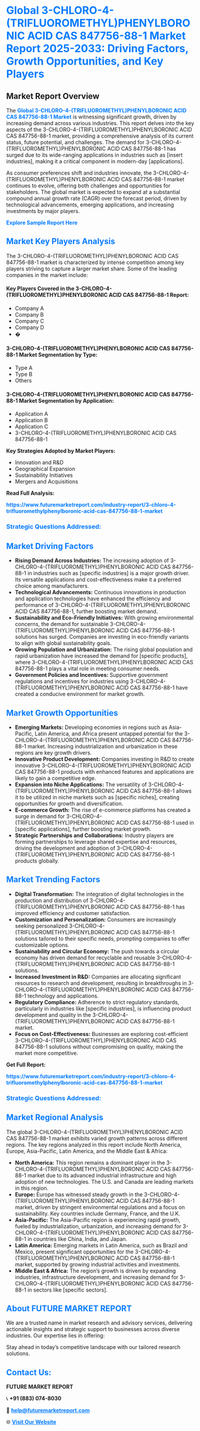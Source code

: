 <h1 style="color: #007BFF;">Global 3-CHLORO-4-(TRIFLUOROMETHYL)PHENYLBORONIC ACID CAS 847756-88-1 Market Report 2025-2033: Driving Factors, Growth Opportunities, and Key Players</h1>

<section id="overview">
<h2>Market Report Overview</h2>
<p>The <a href="https://www.futuremarketreport.com/industry-report/3-chloro-4-trifluoromethylphenylboronic-acid-cas-847756-88-1-market" style="color: #007BFF; text-decoration: none;"><strong>Global 3-CHLORO-4-(TRIFLUOROMETHYL)PHENYLBORONIC ACID CAS 847756-88-1 Market</strong></a> is witnessing significant growth, driven by increasing demand across various industries. This report delves into the key aspects of the 3-CHLORO-4-(TRIFLUOROMETHYL)PHENYLBORONIC ACID CAS 847756-88-1 market, providing a comprehensive analysis of its current status, future potential, and challenges. The demand for 3-CHLORO-4-(TRIFLUOROMETHYL)PHENYLBORONIC ACID CAS 847756-88-1 has surged due to its wide-ranging applications in industries such as [insert industries], making it a critical component in modern-day [applications].</p>
<p>As consumer preferences shift and industries innovate, the 3-CHLORO-4-(TRIFLUOROMETHYL)PHENYLBORONIC ACID CAS 847756-88-1 market continues to evolve, offering both challenges and opportunities for stakeholders. The global market is expected to expand at a substantial compound annual growth rate (CAGR) over the forecast period, driven by technological advancements, emerging applications, and increasing investments by major players.</p>
</section>

<section id="overview">
<p><a href="https://www.futuremarketreport.com/request-sample/reportId=119353" style="color: #007BFF; text-decoration: none;"><strong>Explore Sample Report Here</strong></a></p>
</section>

<section id="key-players">
<h2 style="color: #007BFF;">Market Key Players Analysis</h2>
<p>The 3-CHLORO-4-(TRIFLUOROMETHYL)PHENYLBORONIC ACID CAS 847756-88-1 market is characterized by intense competition among key players striving to capture a larger market share. Some of the leading companies in the market include:</p>
<h4>Key Players Covered in the 3-CHLORO-4-(TRIFLUOROMETHYL)PHENYLBORONIC ACID CAS 847756-88-1 Report:</h4>
<ul><li>Company A</li><li>Company B</li><li>Company C</li><li>Company D</li><li>�</li></ul>
<h4>3-CHLORO-4-(TRIFLUOROMETHYL)PHENYLBORONIC ACID CAS 847756-88-1 Market Segmentation by Type:</h4>
<ul><li>Type A</li><li>Type B</li><li>Others</li></ul>

<h4>3-CHLORO-4-(TRIFLUOROMETHYL)PHENYLBORONIC ACID CAS 847756-88-1 Market Segmentation by Application:</h4>
<ul><li>Application A</li><li>Application B</li><li>Application C</li><li>3-CHLORO-4-(TRIFLUOROMETHYL)PHENYLBORONIC ACID CAS 847756-88-1</li></ul>
<p><strong>Key Strategies Adopted by Market Players:</strong></p>
<ul>
<li>Innovation and R&D</li>
<li>Geographical Expansion</li>
<li>Sustainability Initiatives</li>
<li>Mergers and Acquisitions</li>
</ul>
</section>

<section>
<p><strong>Read Full Analysis: </strong></p><a href="https://www.futuremarketreport.com/industry-report/3-chloro-4-trifluoromethylphenylboronic-acid-cas-847756-88-1-market" style="color: #007BFF; text-decoration: none;"><strong>https://www.futuremarketreport.com/industry-report/3-chloro-4-trifluoromethylphenylboronic-acid-cas-847756-88-1-market</strong></a>
<h3 style="color: #007BFF;">Strategic Questions Addressed:</h3>
</section>

<section id="driving-factors">
<h2 style="color: #007BFF;">Market Driving Factors</h2>
<ul>
<li><strong>Rising Demand Across Industries:</strong> The increasing adoption of 3-CHLORO-4-(TRIFLUOROMETHYL)PHENYLBORONIC ACID CAS 847756-88-1 in industries such as [specific industries] is a major growth driver. Its versatile applications and cost-effectiveness make it a preferred choice among manufacturers.</li>
<li><strong>Technological Advancements:</strong> Continuous innovations in production and application technologies have enhanced the efficiency and performance of 3-CHLORO-4-(TRIFLUOROMETHYL)PHENYLBORONIC ACID CAS 847756-88-1, further boosting market demand.</li>
<li><strong>Sustainability and Eco-Friendly Initiatives:</strong> With growing environmental concerns, the demand for sustainable 3-CHLORO-4-(TRIFLUOROMETHYL)PHENYLBORONIC ACID CAS 847756-88-1 solutions has surged. Companies are investing in eco-friendly variants to align with global sustainability goals.</li>
<li><strong>Growing Population and Urbanization:</strong> The rising global population and rapid urbanization have increased the demand for [specific products], where 3-CHLORO-4-(TRIFLUOROMETHYL)PHENYLBORONIC ACID CAS 847756-88-1 plays a vital role in meeting consumer needs.</li>
<li><strong>Government Policies and Incentives:</strong> Supportive government regulations and incentives for industries using 3-CHLORO-4-(TRIFLUOROMETHYL)PHENYLBORONIC ACID CAS 847756-88-1 have created a conducive environment for market growth.</li>
</ul>
</section>

<section id="growth-opportunities">
<h2 style="color: #007BFF;">Market Growth Opportunities</h2>
<ul>
<li><strong>Emerging Markets:</strong> Developing economies in regions such as Asia-Pacific, Latin America, and Africa present untapped potential for the 3-CHLORO-4-(TRIFLUOROMETHYL)PHENYLBORONIC ACID CAS 847756-88-1 market. Increasing industrialization and urbanization in these regions are key growth drivers.</li>
<li><strong>Innovative Product Development:</strong> Companies investing in R&D to create innovative 3-CHLORO-4-(TRIFLUOROMETHYL)PHENYLBORONIC ACID CAS 847756-88-1 products with enhanced features and applications are likely to gain a competitive edge.</li>
<li><strong>Expansion into Niche Applications:</strong> The versatility of 3-CHLORO-4-(TRIFLUOROMETHYL)PHENYLBORONIC ACID CAS 847756-88-1 allows it to be utilized in niche markets such as [specific niches], creating opportunities for growth and diversification.</li>
<li><strong>E-commerce Growth:</strong> The rise of e-commerce platforms has created a surge in demand for 3-CHLORO-4-(TRIFLUOROMETHYL)PHENYLBORONIC ACID CAS 847756-88-1 used in [specific applications], further boosting market growth.</li>
<li><strong>Strategic Partnerships and Collaborations:</strong> Industry players are forming partnerships to leverage shared expertise and resources, driving the development and adoption of 3-CHLORO-4-(TRIFLUOROMETHYL)PHENYLBORONIC ACID CAS 847756-88-1 products globally.</li>
</ul>
</section>

<section id="trending-factors">
<h2 style="color: #007BFF;">Market Trending Factors</h2>
<ul>
<li><strong>Digital Transformation:</strong> The integration of digital technologies in the production and distribution of 3-CHLORO-4-(TRIFLUOROMETHYL)PHENYLBORONIC ACID CAS 847756-88-1 has improved efficiency and customer satisfaction.</li>
<li><strong>Customization and Personalization:</strong> Consumers are increasingly seeking personalized 3-CHLORO-4-(TRIFLUOROMETHYL)PHENYLBORONIC ACID CAS 847756-88-1 solutions tailored to their specific needs, prompting companies to offer customizable options.</li>
<li><strong>Sustainability and Circular Economy:</strong> The push towards a circular economy has driven demand for recyclable and reusable 3-CHLORO-4-(TRIFLUOROMETHYL)PHENYLBORONIC ACID CAS 847756-88-1 solutions.</li>
<li><strong>Increased Investment in R&D:</strong> Companies are allocating significant resources to research and development, resulting in breakthroughs in 3-CHLORO-4-(TRIFLUOROMETHYL)PHENYLBORONIC ACID CAS 847756-88-1 technology and applications.</li>
<li><strong>Regulatory Compliance:</strong> Adherence to strict regulatory standards, particularly in industries like [specific industries], is influencing product development and quality in the 3-CHLORO-4-(TRIFLUOROMETHYL)PHENYLBORONIC ACID CAS 847756-88-1 market.</li>
<li><strong>Focus on Cost-Effectiveness:</strong> Businesses are exploring cost-efficient 3-CHLORO-4-(TRIFLUOROMETHYL)PHENYLBORONIC ACID CAS 847756-88-1 solutions without compromising on quality, making the market more competitive.</li>
</ul>
</section>

<section>
<p><strong>Get Full Report: </strong></p><a href="https://www.futuremarketreport.com/industry-report/3-chloro-4-trifluoromethylphenylboronic-acid-cas-847756-88-1-market" style="color: #007BFF; text-decoration: none;"><strong>https://www.futuremarketreport.com/industry-report/3-chloro-4-trifluoromethylphenylboronic-acid-cas-847756-88-1-market</strong></a>
<h3 style="color: #007BFF;">Strategic Questions Addressed:</h3>
</section>


<section id="regional-analysis">
<h2 style="color: #007BFF;">Market Regional Analysis</h2>
<p>The global 3-CHLORO-4-(TRIFLUOROMETHYL)PHENYLBORONIC ACID CAS 847756-88-1 market exhibits varied growth patterns across different regions. The key regions analyzed in this report include North America, Europe, Asia-Pacific, Latin America, and the Middle East & Africa:</p>
<ul>
<li><strong>North America:</strong> This region remains a dominant player in the 3-CHLORO-4-(TRIFLUOROMETHYL)PHENYLBORONIC ACID CAS 847756-88-1 market due to its advanced industrial infrastructure and high adoption of new technologies. The U.S. and Canada are leading markets in this region.</li>
<li><strong>Europe:</strong> Europe has witnessed steady growth in the 3-CHLORO-4-(TRIFLUOROMETHYL)PHENYLBORONIC ACID CAS 847756-88-1 market, driven by stringent environmental regulations and a focus on sustainability. Key countries include Germany, France, and the U.K.</li>
<li><strong>Asia-Pacific:</strong> The Asia-Pacific region is experiencing rapid growth, fueled by industrialization, urbanization, and increasing demand for 3-CHLORO-4-(TRIFLUOROMETHYL)PHENYLBORONIC ACID CAS 847756-88-1 in countries like China, India, and Japan.</li>
<li><strong>Latin America:</strong> Emerging markets in Latin America, such as Brazil and Mexico, present significant opportunities for the 3-CHLORO-4-(TRIFLUOROMETHYL)PHENYLBORONIC ACID CAS 847756-88-1 market, supported by growing industrial activities and investments.</li>
<li><strong>Middle East & Africa:</strong> The region’s growth is driven by expanding industries, infrastructure development, and increasing demand for 3-CHLORO-4-(TRIFLUOROMETHYL)PHENYLBORONIC ACID CAS 847756-88-1 in sectors like [specific sectors].</li>
</ul>
</section>

<footer>
<h2 style="color: #007BFF;">About FUTURE MARKET REPORT</h2>
<p>We are a trusted name in market research and advisory services, delivering actionable insights and strategic support to businesses across diverse industries. Our expertise lies in offering:</p>

<p>Stay ahead in today’s competitive landscape with our tailored research solutions.</p>

<h2 style="color: #007BFF;">Contact Us:</h2>
<p><strong>FUTURE MARKET REPORT</strong></p>
<p>📞 <strong>+91 (883) 074-8030</strong></p>
<p>📧 <strong><a href="mailto:help@futuremarketreport.com" style="color: #007BFF;">help@futuremarketreport.com</a></strong></p>
<p>🌐 <strong><a href="https://www.futuremarketreport.com/" style="color: #007BFF;">Visit Our Website</a></strong></p>
</footer>